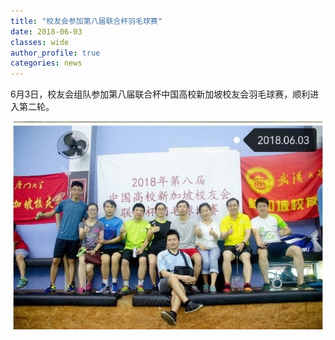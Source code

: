 ```yaml
---
title: "校友会参加第八届联合杯羽毛球赛"
date: 2018-06-03
classes: wide
author_profile: true
categories: news
---
```


6月3日，校友会组队参加第八届联合杯中国高校新加坡校友会羽毛球赛，顺利进入第二轮。

![](/assets/images/20180603.jpg)
